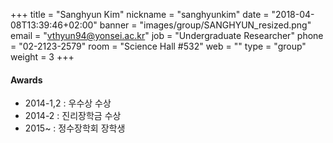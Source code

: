 +++
title = "Sanghyun Kim"
nickname = "sanghyunkim"
date = "2018-04-08T13:39:46+02:00"
banner = "images/group/SANGHYUN_resized.png"
email = "vthyun94@yonsei.ac.kr"
job = "Undergraduate Researcher"
phone = "02-2123-2579"
room = "Science Hall #532"
web = ""
type = "group"
weight = 3
+++

#### Awards
+ 2014-1,2 : 우수상 수상
+ 2014-2   : 진리장학금 수상
+ 2015~    : 정수장학회 장학생
